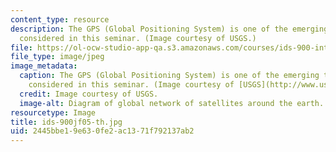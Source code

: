 ```yaml
---
content_type: resource
description: The GPS (Global Positioning System) is one of the emerging technologies
  considered in this seminar. (Image courtesy of USGS.)
file: https://ol-ocw-studio-app-qa.s3.amazonaws.com/courses/ids-900-integrating-doctoral-seminar-on-emerging-technologies-fall-2005/2445bbe19e630fe2ac1371f792137ab2_ids-900jf05-th.jpg
file_type: image/jpeg
image_metadata:
  caption: The GPS (Global Positioning System) is one of the emerging technologies
    considered in this seminar. (Image courtesy of [USGS](http://www.usgs.gov/).)
  credit: Image courtesy of USGS.
  image-alt: Diagram of global network of satellites around the earth.
resourcetype: Image
title: ids-900jf05-th.jpg
uid: 2445bbe1-9e63-0fe2-ac13-71f792137ab2
---
```

